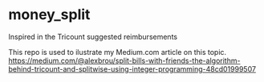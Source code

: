# money_split
Inspired in the Tricount suggested reimbursements

This repo is used to ilustrate my Medium.com article on this topic.
https://medium.com/@alexbrou/split-bills-with-friends-the-algorithm-behind-tricount-and-splitwise-using-integer-programming-48cd01999507